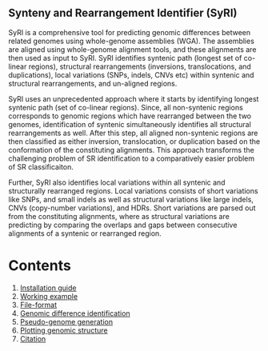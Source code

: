 ## Synteny and Rearrangement Identifier (SyRI)
SyRI is a comprehensive tool for predicting genomic differences between related genomes using whole-genome assemblies (WGA). The assemblies are aligned using whole-genome alignment tools, and these alignments are then used as input to SyRI. SyRI identifies syntenic path (longest set of co-linear regions), structural rearrangements (inversions, translocations, and duplications), local variations (SNPs, indels, CNVs etc) within syntenic and structural rearrangements, and un-aligned regions.

SyRI uses an unprecedented approach where it starts by identifying longest syntenic path (set of co-linear regions). Since, all non-syntenic regions corresponds to genomic regions which have rearranged between the two genomes, identification of syntenic simultaneously identifies all structural rearrangements as well. After this step, all aligned non-syntenic regions are then classified as either inversion, translocation, or duplication based on the conformation of the constituting alignments. This approach transforms the challenging problem of SR identification to a comparatively easier problem of SR classificaiton.

Further, SyRI also identifies local variations within all syntenic and structurally rearranged regions. Local variations consists of short variations like SNPs, and small indels as well as structural variations like large indels, CNVs (copy-number variations), and HDRs. Short variations are parsed out from the constituting alignments, where as structural variations are predicting by comparing the overlaps and gaps between consecutive alignments of a syntenic or rearranged region.

# Contents
1. [Installation guide](install.md)
2. [Working example](pipeline.md)
3. [File-format](fileformat.md)
4. [Genomic difference identification](example.md)
5. [Pseudo-genome generation](scaforder.md)
6. [Plotting genomic structure](plotsr.md)
7. [Citation](cite.md)

